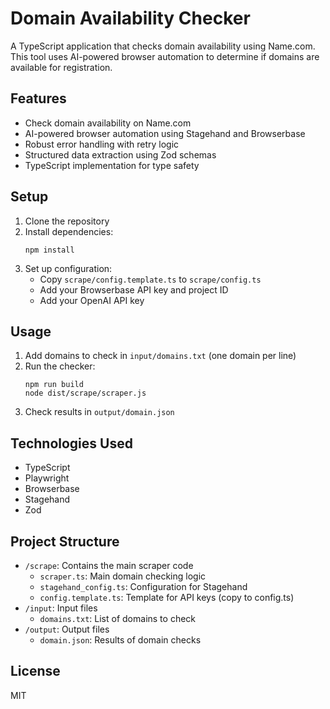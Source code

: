 # Domain Availability Checker

A TypeScript application that checks domain availability using Name.com. This tool uses AI-powered browser automation to determine if domains are available for registration.

## Features

- Check domain availability on Name.com
- AI-powered browser automation using Stagehand and Browserbase
- Robust error handling with retry logic
- Structured data extraction using Zod schemas
- TypeScript implementation for type safety

## Setup

1. Clone the repository
2. Install dependencies:
   ```
   npm install
   ```
3. Set up configuration:
   - Copy `scrape/config.template.ts` to `scrape/config.ts`
   - Add your Browserbase API key and project ID
   - Add your OpenAI API key

## Usage

1. Add domains to check in `input/domains.txt` (one domain per line)
2. Run the checker:
   ```
   npm run build
   node dist/scrape/scraper.js
   ```
3. Check results in `output/domain.json`

## Technologies Used

- TypeScript
- Playwright
- Browserbase
- Stagehand
- Zod

## Project Structure

- `/scrape`: Contains the main scraper code
  - `scraper.ts`: Main domain checking logic
  - `stagehand_config.ts`: Configuration for Stagehand
  - `config.template.ts`: Template for API keys (copy to config.ts)
- `/input`: Input files
  - `domains.txt`: List of domains to check
- `/output`: Output files
  - `domain.json`: Results of domain checks

## License

MIT
